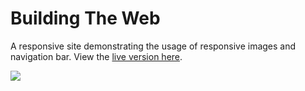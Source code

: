 # Building The Web

A responsive site demonstrating the usage of responsive images and navigation bar. View the [live version here](https://aekari.github.io/Building-The-Web/).

![](https://i.imgur.com/JrU0roi.png)

